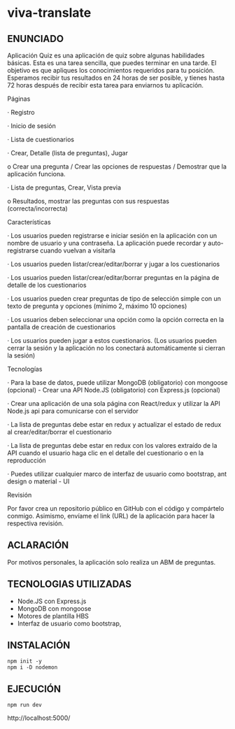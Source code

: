 # viva-translate

## ENUNCIADO

Aplicación Quiz es una aplicación de quiz sobre algunas habilidades básicas. Esta es una tarea sencilla, que puedes terminar en una tarde. El objetivo es que apliques los conocimientos requeridos para tu posición. Esperamos recibir tus resultados en 24 horas de ser posible, y tienes hasta 72 horas después de recibir esta tarea para enviarnos tu aplicación.

 

Páginas 

·  Registro 

·  Inicio de sesión

·  Lista de cuestionarios

·  Crear, Detalle (lista de preguntas), Jugar 

o Crear una pregunta / Crear las opciones de respuestas / Demostrar que la aplicación funciona.

·  Lista de preguntas, Crear, Vista previa

o Resultados, mostrar las preguntas con sus respuestas (correcta/incorrecta)

 

Características 

·  Los usuarios pueden registrarse e iniciar sesión en la aplicación con un nombre de usuario y una contraseña. La aplicación puede recordar y auto-registrarse cuando vuelvan a visitarla 

·  Los usuarios pueden listar/crear/editar/borrar y jugar a los cuestionarios 

·  Los usuarios pueden listar/crear/editar/borrar preguntas en la página de detalle de los cuestionarios 

·  Los usuarios pueden crear preguntas de tipo de selección simple con un texto de pregunta y opciones (mínimo 2, máximo 10 opciones) 

·  Los usuarios deben seleccionar una opción como la opción correcta en la pantalla de creación de cuestionarios 

·  Los usuarios pueden jugar a estos cuestionarios. (Los usuarios pueden cerrar la sesión y la aplicación no los conectará automáticamente si cierran la sesión)

 

Tecnologías 

·  Para la base de datos, puede utilizar MongoDB (obligatorio) con mongoose (opcional) - Crear una API Node.JS (obligatorio) con Express.js (opcional) 

·  Crear una aplicación de una sola página con React/redux y utilizar la API Node.js api para comunicarse con el servidor 

·  La lista de preguntas debe estar en redux y actualizar el estado de redux al crear/editar/borrar el cuestionario 

·  La lista de preguntas debe estar en redux con los valores extraído de la API cuando el usuario haga clic en el detalle del cuestionario o en la reproducción 

·  Puedes utilizar cualquier marco de interfaz de usuario como bootstrap, ant design o material - UI 

 

Revisión

Por favor crea un repositorio público en GitHub con el código y compártelo conmigo. Asimismo, envíame el link (URL) de la aplicación para hacer la respectiva revisión.



## ACLARACIÓN
Por motivos personales, la aplicación solo realiza un ABM de preguntas.


## TECNOLOGIAS UTILIZADAS
- Node.JS con Express.js
- MongoDB con mongoose
- Motores de plantilla HBS
- Interfaz de usuario como bootstrap,


## INSTALACIÓN

```
npm init -y
npm i -D nodemon
```

## EJECUCIÓN

```
npm run dev
```

http://localhost:5000/


